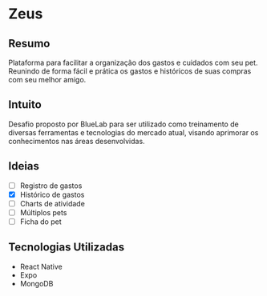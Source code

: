 # Zeus

## Resumo
Plataforma para facilitar a organização dos gastos e cuidados com seu pet. Reunindo de forma fácil e prática os gastos e históricos de suas compras com seu melhor amigo.

## Intuito
Desafio proposto por BlueLab para ser utilizado como treinamento de diversas ferramentas e tecnologias do mercado atual, visando aprimorar os conhecimentos nas áreas desenvolvidas.

## Ideias
- [ ] Registro de gastos
- [X] Histórico de gastos
- [ ] Charts de atividade
- [ ] Múltiplos pets
- [ ] Ficha do pet

## Tecnologias Utilizadas

- React Native
- Expo
- MongoDB